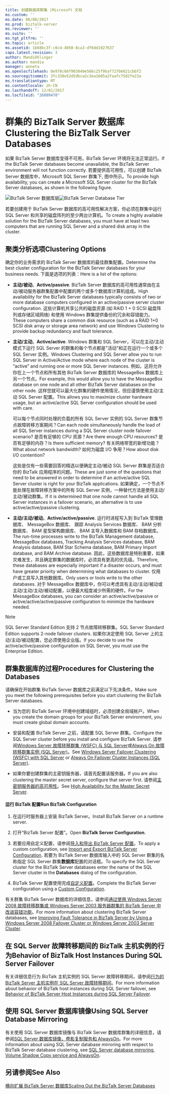 ```yaml
---
title: 创建数据库群集 |Microsoft 文档
ms.custom: ''
ms.date: 06/08/2017
ms.prod: biztalk-server
ms.reviewer: ''
ms.suite: ''
ms.tgt_pltfrm: ''
ms.topic: article
ms.assetid: 1b68bc3f-c0c4-4050-8ca3-df6dd1927637
caps.latest.revision: 3
author: MandiOhlinger
ms.author: mandia
manager: anneta
ms.openlocfilehash: 0e978c66f903049e566c25f9baf727b6621cbbf2
ms.sourcegitcommit: 3fc338e52d5dbca2c3ea1685a2faafc7582fe23a
ms.translationtype: MT
ms.contentlocale: zh-CN
ms.lasthandoff: 12/01/2017
ms.locfileid: "26009470"
---
```

# <a name="clustering-the-biztalk-server-databases"></a><span data-ttu-id="02b61-102">群集的 BizTalk Server 数据库</span><span class="sxs-lookup"><span data-stu-id="02b61-102">Clustering the BizTalk Server Databases</span></span>
<span data-ttu-id="02b61-103">如果 BizTalk Server 数据库变得不可用，BizTalk Server 环境将无法正常运行。</span><span class="sxs-lookup"><span data-stu-id="02b61-103">If the BizTalk Server databases become unavailable, the BizTalk Server environment will not function correctly.</span></span> <span data-ttu-id="02b61-104">若要提供高可用性，可以创建 BizTalk Server 数据库中，Microsoft SQL Server 群集下, 图中所示。</span><span class="sxs-lookup"><span data-stu-id="02b61-104">To provide high availability, you can create a Microsoft SQL Server cluster for the BizTalk Server databases, as shown in the following figure.</span></span>  
  
 <span data-ttu-id="02b61-105">![BizTalk Server 数据库层](../core/media/tdi-highava-sqlcluster.gif "TDI_HighAva_SQLCluster")</span><span class="sxs-lookup"><span data-stu-id="02b61-105">![BizTalk Server Database Tier](../core/media/tdi-highava-sqlcluster.gif "TDI_HighAva_SQLCluster")</span></span>  
  
 <span data-ttu-id="02b61-106">若要创建用于 BizTalk Server 数据库的高可用性解决方案，你必须在群集中运行 SQL Server 和共享的磁盘阵列的至少两台计算机。</span><span class="sxs-lookup"><span data-stu-id="02b61-106">To create a highly available solution for the BizTalk Server databases, you must have at least two computers that are running SQL Server and a shared disk array in the cluster.</span></span>  
  
## <a name="clustering-options"></a><span data-ttu-id="02b61-107">聚类分析选项</span><span class="sxs-lookup"><span data-stu-id="02b61-107">Clustering Options</span></span>  
 <span data-ttu-id="02b61-108">确定你的业务需求的 BizTalk Server 数据库的最佳群集配置。</span><span class="sxs-lookup"><span data-stu-id="02b61-108">Determine the best cluster configuration for the BizTalk Server databases for your business needs.</span></span> <span data-ttu-id="02b61-109">下面是选项的列表：</span><span class="sxs-lookup"><span data-stu-id="02b61-109">Here is a list of the options:</span></span>  
  
-   <span data-ttu-id="02b61-110">**主动/被动**。</span><span class="sxs-lookup"><span data-stu-id="02b61-110">**Active/passive**.</span></span> <span data-ttu-id="02b61-111">BizTalk Server 数据库的高可用性通常由在主动/被动服务器群集配置中配置的两个或多个数据库计算机组成。</span><span class="sxs-lookup"><span data-stu-id="02b61-111">High availability for the BizTalk Server databases typically consists of two or more database computers configured in an active/passive server cluster configuration.</span></span> <span data-ttu-id="02b61-112">这些计算机共享公共的磁盘资源 (如 RAID 1 + 0 SCSI 磁盘阵列或存储区域网络) 和使用 Windows 群集提供备份的冗余和容错能力。</span><span class="sxs-lookup"><span data-stu-id="02b61-112">These computers share a common disk resource (such as a RAID 1+0 SCSI disk array or storage area network) and use Windows Clustering to provide backup redundancy and fault tolerance.</span></span>  
  
-   <span data-ttu-id="02b61-113">**主动/主动**。</span><span class="sxs-lookup"><span data-stu-id="02b61-113">**Active/active**.</span></span> <span data-ttu-id="02b61-114">Windows 群集和 SQL Server，可以在主动/主动模式下运行 SQL Server 的群集的每个节点都是"活动"和正在运行一个或多个 SQL Server 实例。</span><span class="sxs-lookup"><span data-stu-id="02b61-114">Windows Clustering and SQL Server allow you to run SQL Server in Active/Active mode where each node of the cluster is “active” and running one or more SQL Server instances.</span></span> <span data-ttu-id="02b61-115">例如，这将允许你在上一个节点和所有其他 BizTalk Server 数据库的 MessageBox 数据库上另一个节点。</span><span class="sxs-lookup"><span data-stu-id="02b61-115">For example, this would allow you to have the MessageBox database on one node and all other BizTalk Server databases on the other node.</span></span> <span data-ttu-id="02b61-116">这样您就可以最大化群集的硬件使用情况，但应谨慎使用主动/主动 SQL Server 配置。</span><span class="sxs-lookup"><span data-stu-id="02b61-116">This allows you to maximize cluster hardware usage, but an active/active SQL Server configuration should be used with care.</span></span>  
  
     <span data-ttu-id="02b61-117">可以每个节点同时处理的负载的所有 SQL Server 实例的 SQL Server 群集节点故障转移方案期间？</span><span class="sxs-lookup"><span data-stu-id="02b61-117">Can each node simultaneously handle the load of all SQL Server instances during a SQL Server cluster node failover scenario?</span></span> <span data-ttu-id="02b61-118">是否有足够的 CPU 资源？</span><span class="sxs-lookup"><span data-stu-id="02b61-118">Are there enough CPU resources?</span></span> <span data-ttu-id="02b61-119">是否有足够的内存？</span><span class="sxs-lookup"><span data-stu-id="02b61-119">Is there sufficient memory?</span></span> <span data-ttu-id="02b61-120">有关网络带宽的新增功能？</span><span class="sxs-lookup"><span data-stu-id="02b61-120">What about network bandwidth?</span></span> <span data-ttu-id="02b61-121">如何为磁盘 I/O 争用？</span><span class="sxs-lookup"><span data-stu-id="02b61-121">How about disk I/O contention?</span></span>  
  
     <span data-ttu-id="02b61-122">这些是仅有一些需要回答的精选以便确定主动/被动 SQL Server 群集是否适合你的 BizTalk 应用程序的问题。</span><span class="sxs-lookup"><span data-stu-id="02b61-122">These are just some of the questions that need to be answered in order to determine if an active/active SQL Server cluster is right for your BizTalk applications.</span></span> <span data-ttu-id="02b61-123">如果确定，一个节点不能处理在故障转移方案中的所有 SQL Server 实例，一种替代方法是使用主动/主动/被动群集。</span><span class="sxs-lookup"><span data-stu-id="02b61-123">If it is determined that one node cannot handle all SQL Server instances in a failover scenario, an alternative is to use active/active/passive clustering.</span></span>  
  
-   <span data-ttu-id="02b61-124">**主动/主动/被动**。</span><span class="sxs-lookup"><span data-stu-id="02b61-124">**Active/active/passive**.</span></span> <span data-ttu-id="02b61-125">运行时进程写入到 BizTalk 管理数据库、 MessageBox 数据库、 跟踪 Analysis Services 数据库、 BAM 分析数据库、 BAM 星型架构数据库、 BAM 主导入数据库和 BAM 存档数据库。</span><span class="sxs-lookup"><span data-stu-id="02b61-125">The run-time processes write to the BizTalk Management database, MessageBox databases, Tracking Analysis Services database, BAM Analysis database, BAM Star Schema database, BAM Primary Import database, and BAM Archive database.</span></span> <span data-ttu-id="02b61-126">因此，这些数据库是特别重要，如果灾难发生，并且确定群集的数据库时，必须具有更高的优先级。</span><span class="sxs-lookup"><span data-stu-id="02b61-126">Therefore, these databases are especially important if a disaster occurs, and must have greater priority when determining what databases to cluster.</span></span> <span data-ttu-id="02b61-127">仅用户或工具写入其他数据库。</span><span class="sxs-lookup"><span data-stu-id="02b61-127">Only users or tools write to the other databases.</span></span> <span data-ttu-id="02b61-128">对于 MessageBox 数据库中，你可以考虑具有主动/主动/被动或主动/主动/主动/被动配置，以便最大程度减少所需的硬件。</span><span class="sxs-lookup"><span data-stu-id="02b61-128">For the MessageBox databases, you can consider an active/active/passive or active/active/active/passive configuration to minimize the hardware needed.</span></span>  
  
> [!NOTE]  
>  <span data-ttu-id="02b61-129">SQL Server Standard Edition 支持 2 节点故障转移群集。</span><span class="sxs-lookup"><span data-stu-id="02b61-129">SQL Server Standard Edition supports 2-node failover clusters.</span></span> <span data-ttu-id="02b61-130">如果你决定使用 SQL Server 上的主动/主动/被动配置，您必须使用企业版。</span><span class="sxs-lookup"><span data-stu-id="02b61-130">If you decide to use the active/active/passive configuration on SQL Server, you must use the Enterprise Edition.</span></span>  
  
## <a name="procedures-for-clustering-the-databases"></a><span data-ttu-id="02b61-131">群集数据库的过程</span><span class="sxs-lookup"><span data-stu-id="02b61-131">Procedures for Clustering the Databases</span></span>  
 <span data-ttu-id="02b61-132">请确保在开始群集 BizTalk Server 数据库之前满足以下先决条件。</span><span class="sxs-lookup"><span data-stu-id="02b61-132">Make sure you meet the following prerequisites before you start clustering the BizTalk Server databases.</span></span>  
  
-   <span data-ttu-id="02b61-133">当为您的 BizTalk Server 环境中创建域组时，必须创建全局域帐户。</span><span class="sxs-lookup"><span data-stu-id="02b61-133">When you create the domain groups for your BizTalk Server environment, you must create global domain accounts.</span></span>  
  
-   <span data-ttu-id="02b61-134">安装和配置 BizTalk Server 之前，请配置 SQL Server 群集。</span><span class="sxs-lookup"><span data-stu-id="02b61-134">Configure the SQL Server cluster before you install and configure BizTalk Server.</span></span> <span data-ttu-id="02b61-135">请参阅[Windows Server 故障转移群集 (WSFC) 与 SQL Server](https://docs.microsoft.com/sql/sql-server/failover-clusters/windows/windows-server-failover-clustering-wsfc-with-sql-server)或[Always On 故障转移群集实例 (SQL Server)](https://docs.microsoft.com/sql/sql-server/failover-clusters/windows/always-on-failover-cluster-instances-sql-server)。</span><span class="sxs-lookup"><span data-stu-id="02b61-135">See [Windows Server Failover Clustering (WSFC) with SQL Server](https://docs.microsoft.com/sql/sql-server/failover-clusters/windows/windows-server-failover-clustering-wsfc-with-sql-server) or [Always On Failover Cluster Instances (SQL Server)](https://docs.microsoft.com/sql/sql-server/failover-clusters/windows/always-on-failover-cluster-instances-sql-server).</span></span>  
  
-   <span data-ttu-id="02b61-136">如果你要创建群集的主密钥服务器，请首先配置该服务器。</span><span class="sxs-lookup"><span data-stu-id="02b61-136">If you are also clustering the master secret server, configure that server first.</span></span> <span data-ttu-id="02b61-137">请参阅[主密钥服务器的高可用性](../technical-guides/high-availability-for-the-master-secret-server.md)。</span><span class="sxs-lookup"><span data-stu-id="02b61-137">See [High Availability for the Master Secret Server](../technical-guides/high-availability-for-the-master-secret-server.md).</span></span>  
  
#### <a name="run-biztalk-configuration"></a><span data-ttu-id="02b61-138">运行 BizTalk 配置</span><span class="sxs-lookup"><span data-stu-id="02b61-138">Run BizTalk Configuration</span></span>  
  
1.  <span data-ttu-id="02b61-139">在运行时服务器上安装 BizTalk Server。</span><span class="sxs-lookup"><span data-stu-id="02b61-139">Install BizTalk Server on a runtime server.</span></span>  
  
2. <span data-ttu-id="02b61-140">打开“BizTalk Server 配置”。</span><span class="sxs-lookup"><span data-stu-id="02b61-140">Open **BizTalk Server Configuration**.</span></span>  
  
3.  <span data-ttu-id="02b61-141">若要应用自定义配置，请参阅[导入和导出 BizTalk Server 配置](../install-and-config-guides/import-and-export-biztalk-server-configuration.md)。</span><span class="sxs-lookup"><span data-stu-id="02b61-141">To apply a custom configuration, see [Import and Export BizTalk Server Configuration](../install-and-config-guides/import-and-export-biztalk-server-configuration.md).</span></span> <span data-ttu-id="02b61-142">若要为 BizTalk Server 数据库输入中的 SQL Server 群集的名称指定 SQL Server 群集**数据库**配置的对话框。</span><span class="sxs-lookup"><span data-stu-id="02b61-142">To specify the SQL Server cluster for the BizTalk Server databases enter the name of the SQL Server cluster in the **Databases** dialog of the configuration.</span></span>  
  
4.  <span data-ttu-id="02b61-143">BizTalk Server 配置使用完成[自定义配置](../install-and-config-guides/configure-biztalk-server.md)。</span><span class="sxs-lookup"><span data-stu-id="02b61-143">Complete the BizTalk Server configuration using a [Custom Configuration](../install-and-config-guides/configure-biztalk-server.md).</span></span>
  
 <span data-ttu-id="02b61-144">有关群集 BizTalk Server 数据库的详细信息，请参阅[通过使用 Windows Server 2008 故障转移群集或 Windows Server 2003 服务器群集的 BizTalk Server 中改进容错功能](https://www.microsoft.com/download/details.aspx?id=2290)。</span><span class="sxs-lookup"><span data-stu-id="02b61-144">For more information about clustering BizTalk Server databases, see [Improving Fault Tolerance in BizTalk Server by Using a Windows Server 2008 Failover Cluster or Windows Server 2003 Server Cluster](https://www.microsoft.com/download/details.aspx?id=2290).</span></span>  
  
## <a name="behavior-of-biztalk-host-instances-during-sql-server-failover"></a><span data-ttu-id="02b61-145">在 SQL Server 故障转移期间的 BizTalk 主机实例的行为</span><span class="sxs-lookup"><span data-stu-id="02b61-145">Behavior of BizTalk Host Instances During SQL Server Failover</span></span>  
 <span data-ttu-id="02b61-146">有关详细信息行为 BizTalk 主机实例的 SQL Server 故障转移期间，请参阅[行为的 BizTalk Server 主机实例在 SQL Server 故障转移期间](../core/behavior-of-biztalk-server-host-instances-during-sql-server-failover.md)。</span><span class="sxs-lookup"><span data-stu-id="02b61-146">For more information about behavior of BizTalk host instances during SQL Server failover, see [Behavior of BizTalk Server Host Instances during SQL Server Failover](../core/behavior-of-biztalk-server-host-instances-during-sql-server-failover.md).</span></span>  
  
## <a name="using-sql-server-database-mirroring"></a><span data-ttu-id="02b61-147">使用 SQL Server 数据库镜像</span><span class="sxs-lookup"><span data-stu-id="02b61-147">Using SQL Server Database Mirroring</span></span>  
 <span data-ttu-id="02b61-148">有关使用 SQL Server 数据库镜像与 BizTalk Server 数据库群集的详细信息，请参阅[SQL Server 数据库镜像，卷影复制服务和 AlwaysOn](../core/sql-server-database-mirroring-volume-shadow-copy-service-and-alwayson.md)。</span><span class="sxs-lookup"><span data-stu-id="02b61-148">For more information about using SQL Server database mirroring with respect to BizTalk Server database clustering, see [SQL Server database mirroring, Volume Shadow Copy service and AlwaysOn](../core/sql-server-database-mirroring-volume-shadow-copy-service-and-alwayson.md).</span></span>  
  
## <a name="see-also"></a><span data-ttu-id="02b61-149">另请参阅</span><span class="sxs-lookup"><span data-stu-id="02b61-149">See Also</span></span>  
 [<span data-ttu-id="02b61-150">横向扩展 BizTalk Server 数据库</span><span class="sxs-lookup"><span data-stu-id="02b61-150">Scaling Out the BizTalk Server Databases</span></span>](../technical-guides/scaling-out-the-biztalk-server-databases.md)